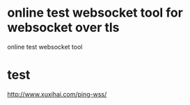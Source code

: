 # online test websocket tool for websocket over tls

online test websocket tool


# test

http://www.xuxihai.com/ping-wss/
